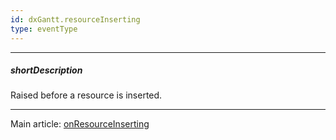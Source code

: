 ```yaml
---
id: dxGantt.resourceInserting
type: eventType
---
```

---
##### shortDescription
Raised before a resource is inserted.

---
Main article: [onResourceInserting](/Documentation/ApiReference/UI_Components/dxGantt/Configuration/#onResourceInserting)